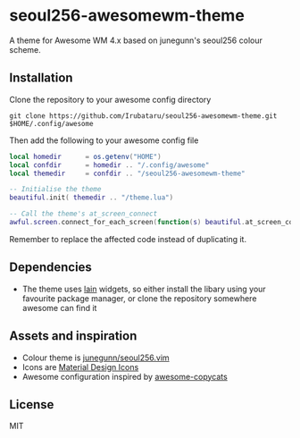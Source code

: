 seoul256-awesomewm-theme
========================

A theme for Awesome WM 4.x based on junegunn's seoul256 colour scheme.

## Installation

Clone the repository to your awesome config directory

```
git clone https://github.com/Irubataru/seoul256-awesomewm-theme.git $HOME/.config/awesome
```

Then add the following to your awesome config file

```lua
local homedir      = os.getenv("HOME")
local confdir      = homedir .. "/.config/awesome"
local themedir     = confdir .. "/seoul256-awesomewm-theme"

-- Initialise the theme
beautiful.init( themedir .. "/theme.lua")

-- Call the theme's at_screen_connect
awful.screen.connect_for_each_screen(function(s) beautiful.at_screen_connect(s) end)
```

Remember to replace the affected code instead of duplicating it.

## Dependencies

 * The theme uses [lain][lain] widgets, so either install the libary using your
   favourite package manager, or clone the repository somewhere awesome can find
   it

## Assets and inspiration

 * Colour theme is [junegunn/seoul256.vim][seoul256]
 * Icons are [Material Design Icons][md-icons]
 * Awesome configuration inspired by [awesome-copycats][copycats]

## License

MIT


[lain]: https://github.com/lcpz/lain
[seoul256]: https://github.com/junegunn/seoul256.vim
[md-icons]: https://materialdesignicons.com/
[copycats]: https://github.com/lcpz/awesome-copycats
